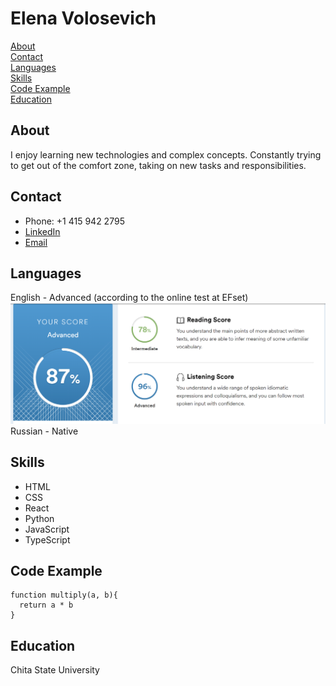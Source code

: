 # Elena Volosevich
[About](#about)\
[Contact](#contact)\
[Languages](#languages)\
[Skills](#skills)\
[Code Example](#code-example)\
[Education](#education)

## About
I enjoy learning new technologies and complex concepts. Constantly trying to get out of the comfort zone, taking on new tasks and responsibilities.

## Contact
- Phone: +1 415 942 2795
- [LinkedIn](https://linkedin.com/in/elenavolosevich)
- [Email](mailto:volosevich.e@gmail.com)

## Languages
English - Advanced (according to the online test at EFset)\
![EFset Score](/img/eng_level.png)
Russian - Native

## Skills
- HTML
- CSS
- React
- Python
- JavaScript 
- TypeScript

## Code Example
```
function multiply(a, b){
  return a * b
}
```

## Education
Chita State University
